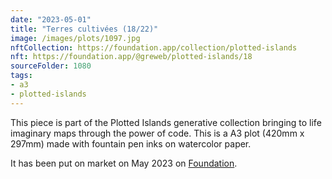 ```yaml
---
date: "2023-05-01"
title: "Terres cultivées (18/22)"
image: /images/plots/1097.jpg
nftCollection: https://foundation.app/collection/plotted-islands
nft: https://foundation.app/@greweb/plotted-islands/18
sourceFolder: 1080
tags:
- a3
- plotted-islands
---
```


This piece is part of the Plotted Islands generative collection bringing to life imaginary maps through the power of code. This is a A3 plot (420mm x 297mm) made with fountain pen inks on watercolor paper.

It has been put on market on May 2023 on [Foundation](https://foundation.app/@greweb/plotted-islands/18).
